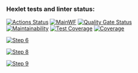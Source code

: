 ### Hexlet tests and linter status:
[![Actions Status](https://github.com/rom-kavyrshin/java-project-71/actions/workflows/hexlet-check.yml/badge.svg)](https://github.com/rom-kavyrshin/java-project-71/actions)
[![MainWF](https://github.com/rom-kavyrshin/java-project-71/actions/workflows/main_workflow.yml/badge.svg?branch=main)](https://github.com/rom-kavyrshin/java-project-71/actions/workflows/main_workflow.yml)
[![Quality Gate Status](https://sonarcloud.io/api/project_badges/measure?project=rom-kavyrshin_java-project-71&metric=alert_status)](https://sonarcloud.io/summary/new_code?id=rom-kavyrshin_java-project-71)  
[![Maintainability](https://api.codeclimate.com/v1/badges/6a1a97080b4b673bf204/maintainability)](https://codeclimate.com/github/rom-kavyrshin/java-project-71/maintainability)
[![Test Coverage](https://api.codeclimate.com/v1/badges/6a1a97080b4b673bf204/test_coverage)](https://codeclimate.com/github/rom-kavyrshin/java-project-71/test_coverage)
[![Coverage](https://sonarcloud.io/api/project_badges/measure?project=rom-kavyrshin_java-project-71&metric=coverage)](https://sonarcloud.io/summary/new_code?id=rom-kavyrshin_java-project-71)

[![Step 6](https://asciinema.org/a/akgEgHtfWLdUBEl52QIyXekO3.svg)](https://asciinema.org/a/akgEgHtfWLdUBEl52QIyXekO3)

[![Step 8](https://asciinema.org/a/XcKITlt7vkt7VJQ4FGlixp1oM.svg)](https://asciinema.org/a/XcKITlt7vkt7VJQ4FGlixp1oM)

[![Step 9](https://asciinema.org/a/vR35WlxJ0vpBbHLavc1g4lFGp.svg)](https://asciinema.org/a/vR35WlxJ0vpBbHLavc1g4lFGp)